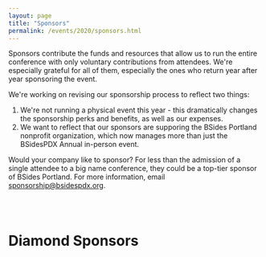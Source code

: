 ```yaml
---
layout: page
title: "Sponsors"
permalink: /events/2020/sponsors.html
---
```


Sponsors contribute the funds and resources that allow us to run the entire conference with only voluntary contributions from attendees. We're especially grateful for all of them, especially the ones who return year after year sponsoring the event.

We're working on revising our sponsorship process to reflect two things:
1. We're not running a physical event this year - this dramatically changes the sponsorship perks and benefits, as well as our expenses.
2. We want to reflect that our sponsors are supporing the BSides Portland nonprofit organization, which now manages more than just the BSidesPDX Annual in-person event.

Would your company like to sponsor? For less than the admission of a single attendee to a big name conference, they could be a top-tier sponsor of BSides Portland. For more information, email <a href="mailto:sponsorship@bsidespdx.org">sponsorship@bsidespdx.org</a>.

<p>&nbsp;</p>
<div class="row">
  <div class="columns small-12"><h1 class="center-text"><strong>Diamond Sponsors</strong></h1></div>
</div>
<p>&nbsp;</p>
<div class="row">
  <div class="columns small-6"><img src="/images/2020/sponsorlogos/1.svg" alt="" class="center"/></div>
  <div class="columns small-6"><img src="/images/2020/sponsorlogos/2.svg" alt="" class="center"/></div>
  <div class="columns small-6"><img src="/images/2020/sponsorlogos/3.svg" alt="" class="center"/></div>
  <div class="columns small-6"><img src="/images/2020/sponsorlogos/4.svg" alt="" class="center"/></div>
  <div class="columns small-6"><img src="/images/2020/sponsorlogos/5.svg" alt="" class="center"/></div>
  <div class="columns small-6"><img src="/images/2020/sponsorlogos/6.svg" alt="" class="center"/></div>
  <div class="columns small-6"><img src="/images/2020/sponsorlogos/7.svg" alt="" class="center"/></div>
</div>
<p>&nbsp;</p>
<div class="row">
  <div class="columns small-6"><img src="/images/2020/sponsorlogos/8.svg" alt="" class="center"/></div>
  <div class="columns small-6"><img src="/images/2020/sponsorlogos/9.svg" alt="" class="center"/></div>
  <div class="columns small-6"><img src="/images/2020/sponsorlogos/10.svg" alt="" class="center"/></div>
  <div class="columns small-6"><img src="/images/2020/sponsorlogos/11.svg" alt="" class="center"/></div>
  <div class="columns small-6"><img src="/images/2020/sponsorlogos/12.svg" alt="" class="center"/></div>
  <div class="columns small-6"><img src="/images/2020/sponsorlogos/13.svg" alt="" class="center"/></div>
  <div class="columns small-6"><img src="/images/2020/sponsorlogos/14.svg" alt="" class="center"/></div>
  <div class="columns small-6"><img src="/images/2020/sponsorlogos/15.svg" alt="" class="center"/></div>
  <div class="columns small-6"><img src="/images/2020/sponsorlogos/16.svg" alt="" class="center"/></div>
  <div class="columns small-6"><img src="/images/2020/sponsorlogos/17.svg" alt="" class="center"/></div>
  <div class="columns small-6"><img src="/images/2020/sponsorlogos/18.svg" alt="" class="center"/></div>
</div>
